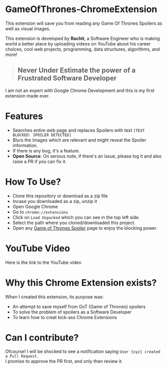# GameOfThrones-ChromeExtension

This extension will save you from reading any Game Of Thrones Spoilers as well as visual images. <br/>

This extension is developed by **Rachit**, a Software Engineer who is making world a better place by uploading videos on YouTube about his career choices, cool web projects, programming, data structures, algorithms, and more!  <br/>

> ## Never Under Estimate the power of a Frustrated Software Developer

I am not an expert with Google Chrome Development and this is my first extension made ever. 

# Features
- Searches entire web page and replaces Spoilers with text `[TEXT BLOCKED: SPOILER DETECTED]`
- Blurs the Images which are relevant and might reveal the Spoiler information.
- If there is any bug, it's a feature. 
- **Open Source**: On serious note, if there's an issue, please log it and also raise a PR if you can fix it.

# How To Use?
- Clone this repository or download as a zip file
- Incase you downloaded as a zip, unzip it
- Open Google Chrome
- Go to `chrome://extensions`
- Click on `Load Unpacked` which you can see in the top left side.
- Select the path where you cloned/downloaded this project.
- Open any [Game of Thrones Spoiler](https://www.google.com/search?ei=ubSxXMO5HY7Y0wKQ8J-ICQ&q=game+of+thrones+spoilers+list&oq=game+of+thrones+spoilers+list&gs_l=psy-ab.3...1044.1447..1643...0.0..0.175.802.0j5......0....1..gws-wiz.dqbPZYkKiHY) page to enjoy the blocking power.

# YouTube Video
Here is the link to the YouTube video

# Why this Chrome Extension exists?
When I created this extension, its purpose was: 
- An attempt to save myself from GoT (Game of Thrones) spoilers 
- To solve the problem of spoilers as a Software Developer
- To learn how to creat kick-ass Chrome Extensions

# Can I contribute?
Ofcourse! I will be shocked to see a notification saying `User {xyz} created a Pull Request.` <br/>
I promise to approve the PR first, and only then review it.

